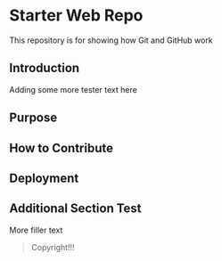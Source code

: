 # Starter Web Repo

This repository is for showing how Git and GitHub work

## Introduction

Adding some more tester text here

## Purpose

## How to Contribute

## Deployment

## Additional Section Test
More filler text 

> Copyright!!!